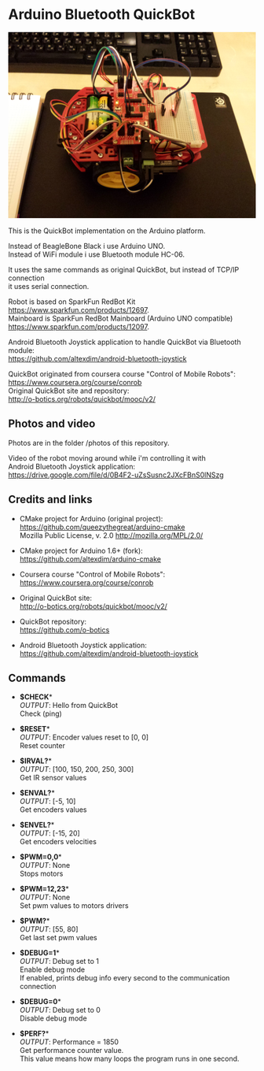 Arduino Bluetooth QuickBot 
==================================

![Arduino QuickBot](/photos/20150504_233456.jpg?raw=true "Arduino QuickBot")

This is the QuickBot implementation on the Arduino platform.

Instead of BeagleBone Black i use Arduino UNO.  
Instead of WiFi module i use Bluetooth module HC-06.

It uses the same commands as original QuickBot, but instead of TCP/IP connection  
it uses serial connection.

Robot is based on SparkFun RedBot Kit  
    https://www.sparkfun.com/products/12697.  
Mainboard is SparkFun RedBot Mainboard (Arduino UNO compatible)  
    https://www.sparkfun.com/products/12097.

Android Bluetooth Joystick application to handle QuickBot via Bluetooth module:  
    https://github.com/altexdim/android-bluetooth-joystick

QuickBot originated from coursera course "Control of Mobile Robots":  
    https://www.coursera.org/course/conrob  
Original QuickBot site and repository:  
    http://o-botics.org/robots/quickbot/mooc/v2/

Photos and video
----------------------------------
Photos are in the folder /photos of this repository.

Video of the robot moving around while i'm controlling it with  
Android Bluetooth Joystick application:  
    https://drive.google.com/file/d/0B4F2-uZsSusnc2JXcFBnS0lNSzg

Credits and links
----------------------------------
* CMake project for Arduino (original project):  
    https://github.com/queezythegreat/arduino-cmake  
    Mozilla Public License, v. 2.0 http://mozilla.org/MPL/2.0/

* CMake project for Arduino 1.6+ (fork):  
    https://github.com/altexdim/arduino-cmake

* Coursera course "Control of Mobile Robots":  
    https://www.coursera.org/course/conrob

* Original QuickBot site:  
    http://o-botics.org/robots/quickbot/mooc/v2/

* QuickBot repository:  
    https://github.com/o-botics

* Android Bluetooth Joystick application:  
    https://github.com/altexdim/android-bluetooth-joystick

Commands
----------------------------------

* **$CHECK***  
*OUTPUT*: Hello from QuickBot  
Check (ping)  

* **$RESET***  
*OUTPUT*: Encoder values reset to [0, 0]  
Reset counter

* **$IRVAL?***  
*OUTPUT*: [100, 150, 200, 250, 300]  
Get IR sensor values

* **$ENVAL?***  
*OUTPUT*: [-5, 10]  
Get encoders values

* **$ENVEL?***  
*OUTPUT*: [-15, 20]  
Get encoders velocities

* **$PWM=0,0***  
*OUTPUT*: None  
Stops motors

* **$PWM=12,23***  
*OUTPUT*: None  
Set pwm values to motors drivers

* **$PWM?***  
*OUTPUT*: [55, 80]  
Get last set pwm values

* **$DEBUG=1***  
*OUTPUT*: Debug set to 1  
Enable debug mode  
If enabled, prints debug info every second to the communication connection

* **$DEBUG=0***  
*OUTPUT*: Debug set to 0  
Disable debug mode

* **$PERF?***  
*OUTPUT*: Performance = 1850  
Get performance counter value.  
This value means how many loops the program runs in one second.

